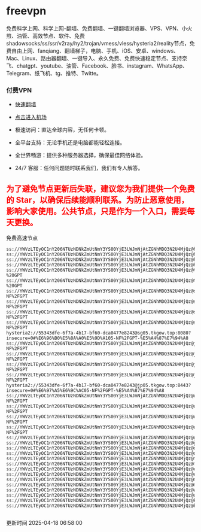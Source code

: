 # freevpn

免费科学上网、科学上网-翻墙、免费翻墙、一键翻墙浏览器、VPS、VPN、小火煎、油管、高效节点、软件、免费shadowsocks/ss/ssr/v2ray/hy2/trojan/vmess/vless/hysteria2/reality节点，免费自由上网、fanqiang、翻墙梯子，电脑、手机、iOS、安卓、windows、Mac、Linux、路由器翻墙、一键导入、永久免费、免费快速稳定节点、支持奈飞、chatgpt、youtube、油管、Facebook、脸书、instagram、WhatsApp、Telegram、纸飞机、tg、推特、Twitte。

### 付费VPN
* [快速翻墙](https://xgogo.sbs/#/register?code=wxADDy87) 

* [点击进入机场](https://xgogo.sbs/#/register?code=wxADDy87) 

* 极速访问：直达全球内容，无任何卡顿。

* 全平台支持：无论手机还是电脑都能轻松连接。

* 全世界畅游：提供多种服务器选择，确保最佳网络体验。

* 24/7 客服：任何问题随时联系我们，我们有专人解答。

## <font color="red">为了避免节点更新后失联，建议您为我们提供一个免费的 Star，以确保后续能顺利联系。为防止恶意使用，影响大家使用。公共节点，只是作为一个入口，需要每天更换。</font>

免费高速节点

```ss://YWVzLTEyOC1nY206NTUzNDNkZmUtNmY3YS00YjE3LWJmNjAtZGNhMDQ3N2U4MjQz@hk01.jgrtoioceaw.help:50384#%E9%A6%99%E6%B8%AF01
ss://YWVzLTEyOC1nY206NTUzNDNkZmUtNmY3YS00YjE3LWJmNjAtZGNhMDQ3N2U4MjQz@hk02.jigreliewolf.click:17889#%E9%A6%99%E6%B8%AF02
ss://YWVzLTEyOC1nY206NTUzNDNkZmUtNmY3YS00YjE3LWJmNjAtZGNhMDQ3N2U4MjQz@hk03.jigreliewolf.click:10838#%E9%A6%99%E6%B8%AF03
ss://YWVzLTEyOC1nY206NTUzNDNkZmUtNmY3YS00YjE3LWJmNjAtZGNhMDQ3N2U4MjQz@hk04.jgrtoioceaw.help:29956#%E9%A6%99%E6%B8%AF04
ss://YWVzLTEyOC1nY206NTUzNDNkZmUtNmY3YS00YjE3LWJmNjAtZGNhMDQ3N2U4MjQz@hk05.ijgelrkasd.click:41284#%E9%A6%99%E6%B8%AF05
ss://YWVzLTEyOC1nY206NTUzNDNkZmUtNmY3YS00YjE3LWJmNjAtZGNhMDQ3N2U4MjQz@tw01.jigreliewolf.click:30995#%E5%8F%B0%E6%B9%BE01%20-%20GPT
ss://YWVzLTEyOC1nY206NTUzNDNkZmUtNmY3YS00YjE3LWJmNjAtZGNhMDQ3N2U4MjQz@tw02.ijgelrkasd.click:22610#%E5%8F%B0%E6%B9%BE02%20-%20GPT
ss://YWVzLTEyOC1nY206NTUzNDNkZmUtNmY3YS00YjE3LWJmNjAtZGNhMDQ3N2U4MjQz@sg01.jgrtoioceaw.help:55559#%E6%96%B0%E5%8A%A0%E5%9D%A101%20-NF%2FGPT
ss://YWVzLTEyOC1nY206NTUzNDNkZmUtNmY3YS00YjE3LWJmNjAtZGNhMDQ3N2U4MjQz@sg02.jigreliewolf.click:40574#%E6%96%B0%E5%8A%A0%E5%9D%A102%20-NF%2FGPT
ss://YWVzLTEyOC1nY206NTUzNDNkZmUtNmY3YS00YjE3LWJmNjAtZGNhMDQ3N2U4MjQz@sg03.ijgelrkasd.click:23716#%E6%96%B0%E5%8A%A0%E5%9D%A103%20-NF%2FGPT
ss://YWVzLTEyOC1nY206NTUzNDNkZmUtNmY3YS00YjE3LWJmNjAtZGNhMDQ3N2U4MjQz@sg04.jgrtoioceaw.help:17971#%E6%96%B0%E5%8A%A0%E5%9D%A104%20-NF%2FGPT
hysteria2://55343dfe-6f7a-4b17-bf60-dca0477e8243@sg05.tkgow.top:8080?insecure=0#%E6%96%B0%E5%8A%A0%E5%9D%A105-NF%2FGPT-%E5%A4%87%E7%94%A8
ss://YWVzLTEyOC1nY206NTUzNDNkZmUtNmY3YS00YjE3LWJmNjAtZGNhMDQ3N2U4MjQz@jp01.jgrtoioceaw.help:58645#%E6%97%A5%E6%9C%AC01%20-NF%2FGPT
ss://YWVzLTEyOC1nY206NTUzNDNkZmUtNmY3YS00YjE3LWJmNjAtZGNhMDQ3N2U4MjQz@jp02.jgrtoioceaw.help:47462#%E6%97%A5%E6%9C%AC02%20-NF%2FGPT
ss://YWVzLTEyOC1nY206NTUzNDNkZmUtNmY3YS00YjE3LWJmNjAtZGNhMDQ3N2U4MjQz@jp03.jigreliewolf.click:33414#%E6%97%A5%E6%9C%AC03%20-NF%2FGPT
ss://YWVzLTEyOC1nY206NTUzNDNkZmUtNmY3YS00YjE3LWJmNjAtZGNhMDQ3N2U4MjQz@jp04.ijgelrkasd.click:58223#%E6%97%A5%E6%9C%AC04%20-NF%2FGPT
hysteria2://55343dfe-6f7a-4b17-bf60-dca0477e8243@jp05.tkgow.top:8443?insecure=0#%E6%97%A5%E6%9C%AC05-NF%2FGPT-%E5%A4%87%E7%94%A8
ss://YWVzLTEyOC1nY206NTUzNDNkZmUtNmY3YS00YjE3LWJmNjAtZGNhMDQ3N2U4MjQz@us01.jgrtoioceaw.help:48129#%E7%BE%8E%E5%9B%BD01%20-NF%2FGPT
ss://YWVzLTEyOC1nY206NTUzNDNkZmUtNmY3YS00YjE3LWJmNjAtZGNhMDQ3N2U4MjQz@us02.jgrtoioceaw.help:44907#%E7%BE%8E%E5%9B%BD02%20-NF%2FGPT
ss://YWVzLTEyOC1nY206NTUzNDNkZmUtNmY3YS00YjE3LWJmNjAtZGNhMDQ3N2U4MjQz@us03.jigreliewolf.click:43330#%E7%BE%8E%E5%9B%BD03%20-NF%2FGPT
ss://YWVzLTEyOC1nY206NTUzNDNkZmUtNmY3YS00YjE3LWJmNjAtZGNhMDQ3N2U4MjQz@us04.ijgelrkasd.click:44130#%E7%BE%8E%E5%9B%BD04%20-NF%2FGPT
ss://YWVzLTEyOC1nY206NTUzNDNkZmUtNmY3YS00YjE3LWJmNjAtZGNhMDQ3N2U4MjQz@gb01.jgrtoioceaw.help:27765#%E8%8B%B1%E5%9B%BD01
ss://YWVzLTEyOC1nY206NTUzNDNkZmUtNmY3YS00YjE3LWJmNjAtZGNhMDQ3N2U4MjQz@gb02.jigreliewolf.click:52762#%E8%8B%B1%E5%9B%BD02
ss://YWVzLTEyOC1nY206NTUzNDNkZmUtNmY3YS00YjE3LWJmNjAtZGNhMDQ3N2U4MjQz@de01.jgrtoioceaw.help:20635#%E5%BE%B7%E5%9B%BD01
ss://YWVzLTEyOC1nY206NTUzNDNkZmUtNmY3YS00YjE3LWJmNjAtZGNhMDQ3N2U4MjQz@de02.jigreliewolf.click:52770#%E5%BE%B7%E5%9B%BD02
ss://YWVzLTEyOC1nY206NTUzNDNkZmUtNmY3YS00YjE3LWJmNjAtZGNhMDQ3N2U4MjQz@fr01.ijgelrkasd.click:32568#%E6%B3%95%E5%9B%BD01
ss://YWVzLTEyOC1nY206NTUzNDNkZmUtNmY3YS00YjE3LWJmNjAtZGNhMDQ3N2U4MjQz@fr02.jigreliewolf.click:45265#%E6%B3%95%E5%9B%BD02
ss://YWVzLTEyOC1nY206NTUzNDNkZmUtNmY3YS00YjE3LWJmNjAtZGNhMDQ3N2U4MjQz@ca01.jigreliewolf.click:30461#%E5%8A%A0%E6%8B%BF%E5%A4%A701
ss://YWVzLTEyOC1nY206NTUzNDNkZmUtNmY3YS00YjE3LWJmNjAtZGNhMDQ3N2U4MjQz@ca02.ijgelrkasd.click:24053#%E5%8A%A0%E6%8B%BF%E5%A4%A702
ss://YWVzLTEyOC1nY206NTUzNDNkZmUtNmY3YS00YjE3LWJmNjAtZGNhMDQ3N2U4MjQz@my01.jigreliewolf.click:52408#%E9%A9%AC%E6%9D%A5%E8%A5%BF%E4%BA%9A01
ss://YWVzLTEyOC1nY206NTUzNDNkZmUtNmY3YS00YjE3LWJmNjAtZGNhMDQ3N2U4MjQz@my02.ijgelrkasd.click:25519#%E9%A9%AC%E6%9D%A5%E8%A5%BF%E4%BA%9A02
ss://YWVzLTEyOC1nY206NTUzNDNkZmUtNmY3YS00YjE3LWJmNjAtZGNhMDQ3N2U4MjQz@au01.jgrtoioceaw.help:13460#%E6%BE%B3%E5%A4%A7%E5%88%A9%E4%BA%9A01
ss://YWVzLTEyOC1nY206NTUzNDNkZmUtNmY3YS00YjE3LWJmNjAtZGNhMDQ3N2U4MjQz@au02.ijgelrkasd.click:46073#%E6%BE%B3%E5%A4%A7%E5%88%A9%E4%BA%9A02
ss://YWVzLTEyOC1nY206NTUzNDNkZmUtNmY3YS00YjE3LWJmNjAtZGNhMDQ3N2U4MjQz@ko01.jgrtoioceaw.help:46108#%E9%9F%A9%E5%9B%BD01
ss://YWVzLTEyOC1nY206NTUzNDNkZmUtNmY3YS00YjE3LWJmNjAtZGNhMDQ3N2U4MjQz@ko02.jigreliewolf.click:50181#%E9%9F%A9%E5%9B%BD02


```
更新时间 2025-04-18 06:58:00